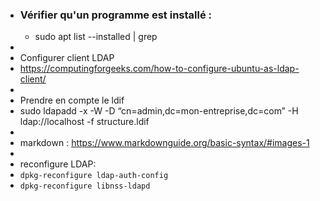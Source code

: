 - ### Vérifier qu'un programme est installé :
	- sudo apt list --installed | grep <nomDuProgramme>
-
- Configurer client LDAP
- https://computingforgeeks.com/how-to-configure-ubuntu-as-ldap-client/
-
- Prendre en compte le ldif
- sudo ldapadd -x -W -D “cn=admin,dc=mon-entreprise,dc=com” -H ldap://localhost -f structure.ldif
-
- markdown : https://www.markdownguide.org/basic-syntax/#images-1
-
- reconfigure LDAP:
- `dpkg-reconfigure ldap-auth-config`
- `dpkg-reconfigure libnss-ldapd`